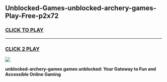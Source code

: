 
## Unblocked-Games-unblocked-archery-games-Play-Free-p2x72
<h3>
<a href="https://premium76.site?title=unblocked-archery-games&ref=15A">CLICK TO PLAY</a></h3>
<hr>

<h3>
<a href="https://premium76.site?title=unblocked-archery-games&ref=15A">CLICK 2 PLAY</a>
  
</h3>

<a href="https://premium76.site?title=unblocked-archery-games&ref=15A"><img src="https://clearcache.store/games.png"></a>


**unblocked-archery-games games unblocked: Your Gateway to Fun and Accessible Online Gaming**
